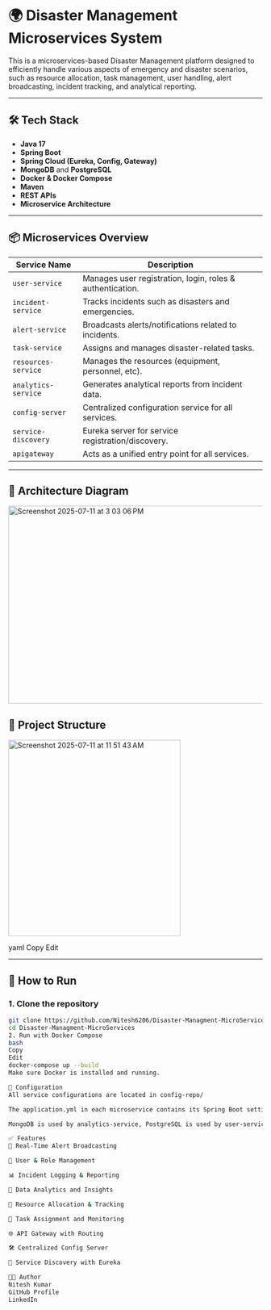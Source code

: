 # 🌍 Disaster Management Microservices System

This is a microservices-based Disaster Management platform designed to efficiently handle various aspects of emergency and disaster scenarios, such as resource allocation, task management, user handling, alert broadcasting, incident tracking, and analytical reporting.

---

## 🛠️ Tech Stack

- **Java 17**
- **Spring Boot**
- **Spring Cloud (Eureka, Config, Gateway)**
- **MongoDB** and **PostgreSQL**
- **Docker & Docker Compose**
- **Maven**
- **REST APIs**
- **Microservice Architecture**

---

## 📦 Microservices Overview

| Service Name       | Description                                           |
|--------------------|-------------------------------------------------------|
| `user-service`     | Manages user registration, login, roles & authentication. |
| `incident-service` | Tracks incidents such as disasters and emergencies.     |
| `alert-service`    | Broadcasts alerts/notifications related to incidents.  |
| `task-service`     | Assigns and manages disaster-related tasks.            |
| `resources-service`| Manages the resources (equipment, personnel, etc).     |
| `analytics-service`| Generates analytical reports from incident data.       |
| `config-server`    | Centralized configuration service for all services.    |
| `service-discovery`| Eureka server for service registration/discovery.      |
| `apigateway`       | Acts as a unified entry point for all services.        |

---

## 🔄 Architecture Diagram

<img width="573" height="392" alt="Screenshot 2025-07-11 at 3 03 06 PM" src="https://github.com/user-attachments/assets/7222553e-46f2-4f39-86d9-e48c9238a2eb" />

         


## 📁 Project Structure
<img width="341" height="389" alt="Screenshot 2025-07-11 at 11 51 43 AM" src="https://github.com/user-attachments/assets/9ec7ff49-8155-4f09-aa20-554273f91f40" />



yaml
Copy
Edit

---

## 🚀 How to Run

### 1. Clone the repository

```bash
git clone https://github.com/Nitesh6206/Disaster-Managment-MicroServices.git
cd Disaster-Managment-MicroServices
2. Run with Docker Compose
bash
Copy
Edit
docker-compose up --build
Make sure Docker is installed and running.

📄 Configuration
All service configurations are located in config-repo/

The application.yml in each microservice contains its Spring Boot settings.

MongoDB is used by analytics-service, PostgreSQL is used by user-service and others as needed.

✅ Features
📡 Real-Time Alert Broadcasting

👥 User & Role Management

📊 Incident Logging & Reporting

🧠 Data Analytics and Insights

🧰 Resource Allocation & Tracking

📌 Task Assignment and Monitoring

🌐 API Gateway with Routing

🛠️ Centralized Config Server

🔎 Service Discovery with Eureka

👨‍💻 Author
Nitesh Kumar
GitHub Profile
LinkedIn

